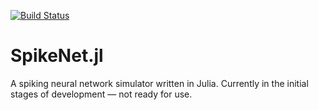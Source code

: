 [![Build Status](https://travis-ci.org/damiendr/SpikeNet.jl.svg?branch=master)](https://travis-ci.org/damiendr/SpikeNet.jl)

# SpikeNet.jl

A spiking neural network simulator written in Julia.
Currently in the initial stages of development — not ready for use.
